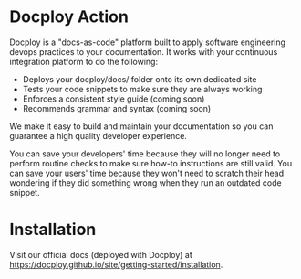 # Docploy Action

Docploy is a "docs-as-code" platform built to apply software engineering devops practices to your documentation. It works with your continuous integration platform to do the following:

- Deploys your docploy/docs/ folder onto its own dedicated site
- Tests your code snippets to make sure they are always working
- Enforces a consistent style guide (coming soon)
- Recommends grammar and syntax (coming soon)

We make it easy to build and maintain your documentation so you can guarantee a high quality developer experience.

You can save your developers' time because they will no longer need to perform routine checks to make sure how-to instructions are still valid. You can save your users' time because they won't need to scratch their head wondering if they did something wrong when they run an outdated code snippet.

# Installation

Visit our official docs (deployed with Docploy) at https://docploy.github.io/site/getting-started/installation.
